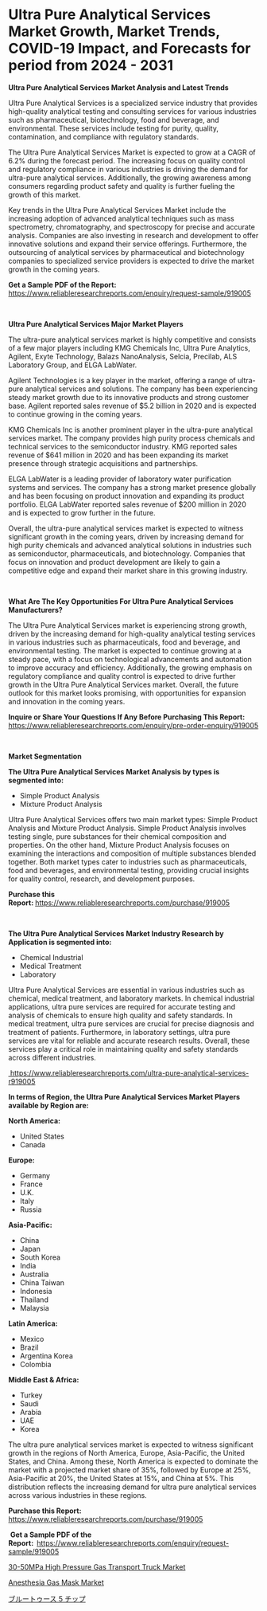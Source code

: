 <p><h1>Ultra Pure Analytical Services Market Growth, Market Trends, COVID-19 Impact, and Forecasts for period from 2024 - 2031</h1></p><p><strong>Ultra Pure Analytical Services Market Analysis and Latest Trends</strong></p>
<p><p>Ultra Pure Analytical Services is a specialized service industry that provides high-quality analytical testing and consulting services for various industries such as pharmaceutical, biotechnology, food and beverage, and environmental. These services include testing for purity, quality, contamination, and compliance with regulatory standards.</p><p>The Ultra Pure Analytical Services Market is expected to grow at a CAGR of 6.2% during the forecast period. The increasing focus on quality control and regulatory compliance in various industries is driving the demand for ultra-pure analytical services. Additionally, the growing awareness among consumers regarding product safety and quality is further fueling the growth of this market.</p><p>Key trends in the Ultra Pure Analytical Services Market include the increasing adoption of advanced analytical techniques such as mass spectrometry, chromatography, and spectroscopy for precise and accurate analysis. Companies are also investing in research and development to offer innovative solutions and expand their service offerings. Furthermore, the outsourcing of analytical services by pharmaceutical and biotechnology companies to specialized service providers is expected to drive the market growth in the coming years.</p></p>
<p><strong>Get a Sample PDF of the Report:&nbsp;</strong> <a href="https://www.reliableresearchreports.com/enquiry/request-sample/919005">https://www.reliableresearchreports.com/enquiry/request-sample/919005</a></p>
<p>&nbsp;</p>
<p><strong>Ultra Pure Analytical Services Major Market Players</strong></p>
<p><p>The ultra-pure analytical services market is highly competitive and consists of a few major players including KMG Chemicals Inc, Ultra Pure Analytics, Agilent, Exyte Technology, Balazs NanoAnalysis, Selcia, Precilab, ALS Laboratory Group, and ELGA LabWater.</p><p>Agilent Technologies is a key player in the market, offering a range of ultra-pure analytical services and solutions. The company has been experiencing steady market growth due to its innovative products and strong customer base. Agilent reported sales revenue of $5.2 billion in 2020 and is expected to continue growing in the coming years.</p><p>KMG Chemicals Inc is another prominent player in the ultra-pure analytical services market. The company provides high purity process chemicals and technical services to the semiconductor industry. KMG reported sales revenue of $641 million in 2020 and has been expanding its market presence through strategic acquisitions and partnerships.</p><p>ELGA LabWater is a leading provider of laboratory water purification systems and services. The company has a strong market presence globally and has been focusing on product innovation and expanding its product portfolio. ELGA LabWater reported sales revenue of $200 million in 2020 and is expected to grow further in the future.</p><p>Overall, the ultra-pure analytical services market is expected to witness significant growth in the coming years, driven by increasing demand for high purity chemicals and advanced analytical solutions in industries such as semiconductor, pharmaceuticals, and biotechnology. Companies that focus on innovation and product development are likely to gain a competitive edge and expand their market share in this growing industry.</p></p>
<p>&nbsp;</p>
<p><strong>What Are The Key Opportunities For Ultra Pure Analytical Services Manufacturers?</strong></p>
<p><p>The Ultra Pure Analytical Services market is experiencing strong growth, driven by the increasing demand for high-quality analytical testing services in various industries such as pharmaceuticals, food and beverage, and environmental testing. The market is expected to continue growing at a steady pace, with a focus on technological advancements and automation to improve accuracy and efficiency. Additionally, the growing emphasis on regulatory compliance and quality control is expected to drive further growth in the Ultra Pure Analytical Services market. Overall, the future outlook for this market looks promising, with opportunities for expansion and innovation in the coming years.</p></p>
<p><strong>Inquire or Share Your Questions If Any Before Purchasing This Report:</strong> <a href="https://www.reliableresearchreports.com/enquiry/pre-order-enquiry/919005">https://www.reliableresearchreports.com/enquiry/pre-order-enquiry/919005</a></p>
<p>&nbsp;</p>
<p><strong>Market Segmentation</strong></p>
<p><strong>The Ultra Pure Analytical Services Market Analysis by types is segmented into:</strong></p>
<p><ul><li>Simple Product Analysis</li><li>Mixture Product Analysis</li></ul></p>
<p><p>Ultra Pure Analytical Services offers two main market types: Simple Product Analysis and Mixture Product Analysis. Simple Product Analysis involves testing single, pure substances for their chemical composition and properties. On the other hand, Mixture Product Analysis focuses on examining the interactions and composition of multiple substances blended together. Both market types cater to industries such as pharmaceuticals, food and beverages, and environmental testing, providing crucial insights for quality control, research, and development purposes.</p></p>
<p><strong>Purchase this Report:&nbsp;</strong><a href="https://www.reliableresearchreports.com/purchase/919005">https://www.reliableresearchreports.com/purchase/919005</a></p>
<p>&nbsp;</p>
<p><strong>The Ultra Pure Analytical Services Market Industry Research by Application is segmented into:</strong></p>
<p><ul><li>Chemical Industrial</li><li>Medical Treatment</li><li>Laboratory</li></ul></p>
<p><p>Ultra Pure Analytical Services are essential in various industries such as chemical, medical treatment, and laboratory markets. In chemical industrial applications, ultra pure services are required for accurate testing and analysis of chemicals to ensure high quality and safety standards. In medical treatment, ultra pure services are crucial for precise diagnosis and treatment of patients. Furthermore, in laboratory settings, ultra pure services are vital for reliable and accurate research results. Overall, these services play a critical role in maintaining quality and safety standards across different industries.</p></p>
<p><a href="https://www.reliableresearchreports.com/ultra-pure-analytical-services-r919005">&nbsp;https://www.reliableresearchreports.com/ultra-pure-analytical-services-r919005</a></p>
<p><strong>In terms of Region, the Ultra Pure Analytical Services Market Players available by Region are:</strong></p>
<p>
    <p> <strong> North America: </strong>
        <ul>
            <li>United States</li>
            <li>Canada</li>
        </ul>
        </p> 
    <p> <strong> Europe: </strong>
        <ul>
            <li>Germany</li>
            <li>France</li>
            <li>U.K.</li>
            <li>Italy</li>
            <li>Russia</li>
        </ul>
        </p> 
    <p> <strong> Asia-Pacific: </strong>
        <ul>
            <li>China</li>
            <li>Japan</li>
            <li>South Korea</li>
            <li>India</li>
            <li>Australia</li>
            <li>China Taiwan</li>
            <li>Indonesia</li>
            <li>Thailand</li>
            <li>Malaysia</li>
        </ul>
        </p> 
    <p> <strong> Latin America: </strong>
        <ul>
            <li>Mexico</li>
            <li>Brazil</li>
            <li>Argentina Korea</li>
            <li>Colombia</li>
        </ul>
        </p> 
    <p> <strong> Middle East & Africa: </strong>
        <ul>
            <li>Turkey</li>
            <li>Saudi</li>
            <li>Arabia</li>
            <li>UAE</li>
            <li>Korea</li>
        </ul>
    </p>
    </p>
<p><p>The ultra pure analytical services market is expected to witness significant growth in the regions of North America, Europe, Asia-Pacific, the United States, and China. Among these, North America is expected to dominate the market with a projected market share of 35%, followed by Europe at 25%, Asia-Pacific at 20%, the United States at 15%, and China at 5%. This distribution reflects the increasing demand for ultra pure analytical services across various industries in these regions.</p></p>
<p><strong>Purchase this Report: </strong><a href="https://www.reliableresearchreports.com/purchase/919005">https://www.reliableresearchreports.com/purchase/919005</a></p>
<p>&nbsp;<strong>Get a Sample PDF of the Report:&nbsp;&nbsp;</strong><a href="https://www.reliableresearchreports.com/enquiry/request-sample/919005">https://www.reliableresearchreports.com/enquiry/request-sample/919005</a></p>
<p><strong></strong></p>
<p><p><a href="https://www.linkedin.com/pulse/30-50mpa-high-pressure-gas-transport-truck-market-analysis-fcrqf?trackingId=mpDFXCvrQJU0v29mY8LwOQ%3D%3D">30-50MPa High Pressure Gas Transport Truck Market</a></p><p><a href="https://www.linkedin.com/pulse/anesthesia-gas-mask-market-outlook-industry-overview-forecast-yxcpf?trackingId=%2Fspke8TE4rfODl1EsVPLFA%3D%3D">Anesthesia Gas Mask Market</a></p><p><a href="https://github.com/oqoeusbvpadwjs08/Market-Research-Report-List-2/blob/main/292723155895.md">ブルートゥース 5 チップ</a></p></p>